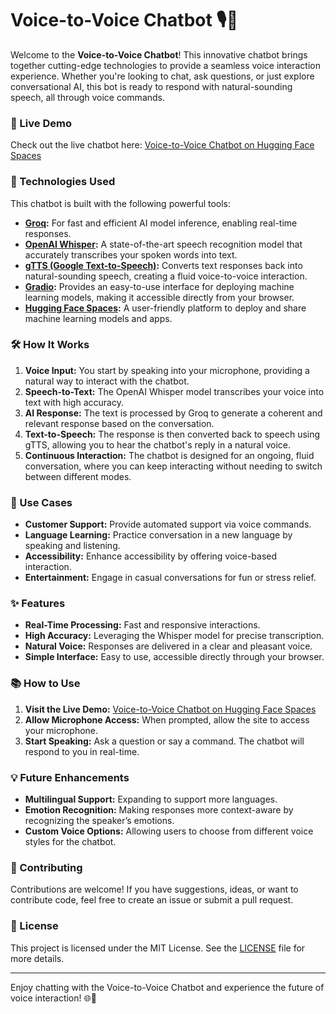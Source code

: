 # Voice-to-Voice Chatbot 🎙️🤖

Welcome to the **Voice-to-Voice Chatbot**! This innovative chatbot brings together cutting-edge technologies to provide a seamless voice interaction experience. Whether you're looking to chat, ask questions, or just explore conversational AI, this bot is ready to respond with natural-sounding speech, all through voice commands.

### 🌟 Live Demo

Check out the live chatbot here: [Voice-to-Voice Chatbot on Hugging Face Spaces](https://huggingface.co/spaces/Abbas133/VoiceToVoiceChatBot)

### 🚀 Technologies Used

This chatbot is built with the following powerful tools:

- **[Groq](https://www.groq.com/):** For fast and efficient AI model inference, enabling real-time responses.
- **[OpenAI Whisper](https://github.com/openai/whisper):** A state-of-the-art speech recognition model that accurately transcribes your spoken words into text.
- **[gTTS (Google Text-to-Speech)](https://pypi.org/project/gTTS/):** Converts text responses back into natural-sounding speech, creating a fluid voice-to-voice interaction.
- **[Gradio](https://gradio.app/):** Provides an easy-to-use interface for deploying machine learning models, making it accessible directly from your browser.
- **[Hugging Face Spaces](https://huggingface.co/spaces):** A user-friendly platform to deploy and share machine learning models and apps.

### 🛠️ How It Works

1. **Voice Input:** You start by speaking into your microphone, providing a natural way to interact with the chatbot.
2. **Speech-to-Text:** The OpenAI Whisper model transcribes your voice into text with high accuracy.
3. **AI Response:** The text is processed by Groq to generate a coherent and relevant response based on the conversation.
4. **Text-to-Speech:** The response is then converted back to speech using gTTS, allowing you to hear the chatbot's reply in a natural voice.
5. **Continuous Interaction:** The chatbot is designed for an ongoing, fluid conversation, where you can keep interacting without needing to switch between different modes.

### 🎯 Use Cases

- **Customer Support:** Provide automated support via voice commands.
- **Language Learning:** Practice conversation in a new language by speaking and listening.
- **Accessibility:** Enhance accessibility by offering voice-based interaction.
- **Entertainment:** Engage in casual conversations for fun or stress relief.

### ✨ Features

- **Real-Time Processing:** Fast and responsive interactions.
- **High Accuracy:** Leveraging the Whisper model for precise transcription.
- **Natural Voice:** Responses are delivered in a clear and pleasant voice.
- **Simple Interface:** Easy to use, accessible directly through your browser.

### 📚 How to Use

1. **Visit the Live Demo:** [Voice-to-Voice Chatbot on Hugging Face Spaces](https://huggingface.co/spaces/Abbas133/VoiceToVoiceChatBot)
2. **Allow Microphone Access:** When prompted, allow the site to access your microphone.
3. **Start Speaking:** Ask a question or say a command. The chatbot will respond to you in real-time.

### 💡 Future Enhancements

- **Multilingual Support:** Expanding to support more languages.
- **Emotion Recognition:** Making responses more context-aware by recognizing the speaker’s emotions.
- **Custom Voice Options:** Allowing users to choose from different voice styles for the chatbot.

### 👥 Contributing

Contributions are welcome! If you have suggestions, ideas, or want to contribute code, feel free to create an issue or submit a pull request.

### 📄 License

This project is licensed under the MIT License. See the [LICENSE](LICENSE) file for more details.

---

Enjoy chatting with the Voice-to-Voice Chatbot and experience the future of voice interaction! 🌐🎤
